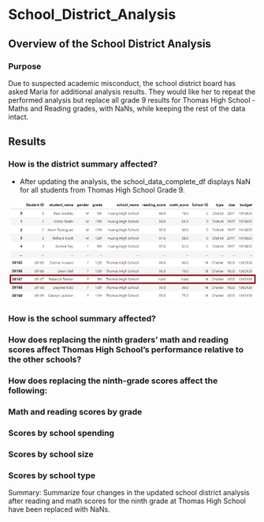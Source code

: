 # School_District_Analysis

## Overview of the School District Analysis

### Purpose
Due to suspected academic misconduct, the school district board has asked Maria for additional analysis results. They would like her to repeat the performed analysis but replace all grade 9 results for Thomas High School - Maths and Reading grades, with NaNs, while keeping the rest of the data intact.

## Results

### How is the district summary affected?
* After updating the analysis, the school_data_complete_df displays NaN for all students from Thomas High School Grade 9.

![District_Summary](https://github.com/SBaig01/School_District_Analysis/blob/52b0895a0b8ed7f02bef68dce794a13ae62836c9/student_data_complete_df.png)

### How is the school summary affected?
### How does replacing the ninth graders’ math and reading scores affect Thomas High School’s performance relative to the other schools?
### How does replacing the ninth-grade scores affect the following:
### Math and reading scores by grade
### Scores by school spending
### Scores by school size
### Scores by school type

Summary: Summarize four changes in the updated school district analysis after reading and math scores for the ninth grade at Thomas High School have been replaced with NaNs.
